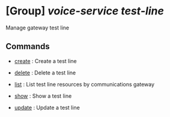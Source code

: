# [Group] _voice-service test-line_

Manage gateway test line

## Commands

- [create](/Commands/voice-service/test-line/_create.md)
: Create a test line

- [delete](/Commands/voice-service/test-line/_delete.md)
: Delete a test line

- [list](/Commands/voice-service/test-line/_list.md)
: List test line resources by communications gateway

- [show](/Commands/voice-service/test-line/_show.md)
: Show a test line

- [update](/Commands/voice-service/test-line/_update.md)
: Update a test line
